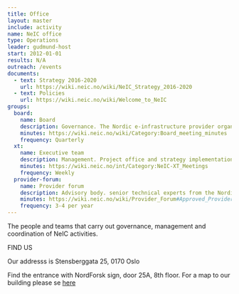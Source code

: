 ```yaml
---
title: Office
layout: master
include: activity
name: NeIC office
type: Operations
leader: gudmund-host
start: 2012-01-01
results: N/A
outreach: /events
documents:
  - text: Strategy 2016-2020
    url: https://wiki.neic.no/wiki/NeIC_Strategy_2016-2020
  - text: Policies
    url: https://wiki.neic.no/wiki/Welcome_to_NeIC
groups:
  board:
    name: Board
    description: Governance. The Nordic e-infrastructure provider organizations.
    minutes: https://wiki.neic.no/wiki/Category:Board_meeting_minutes
    frequency: Quarterly
  xt:
    name: Executive team
    description: Management. Project office and strategy implementation.
    minutes: https://wiki.neic.no/int/Category:NeIC-XT_Meetings
    frequency: Weekly
  provider-forum:
    name: Provider forum
    description: Advisory body. senior technical experts from the Nordic e-infrastructure provider organizations.
    minutes: https://wiki.neic.no/wiki/Provider_Forum#Approved_Provider_Forum_meeting_minutes
    frequency: 3-4 per year
---
```


The people and teams that carry out governance, management and coordination of
NeIC activities.

FIND US

Our addresss is Stensberggata 25, 0170 Oslo

Find the entrance with NordForsk sign, door 25A, 8th floor. For a map to our building please se [here](https://neic.no/people/)
